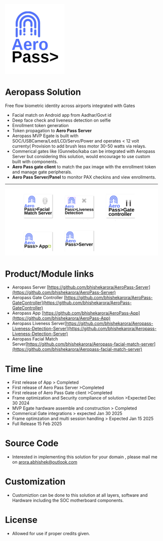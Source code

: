 ![](/aeropasslogo.png)
# Aeropass Solution 
Free flow biometric identity across airports integrated with Gates
- Facial match on Android app from Aadhar/Govt id
- Deep face check and liveness detection on selfie
- Enrollment token generation
- Token propagation to <b>Aero Pass Server</b>
- Aeropass MVP Egate is built with SOC/USBCamera/Led/LCD/Servo/Power and operates < 12 volt currenty( Provision to add brush less motor 30-50 watts via relays.
- Commerical gates like (Gunnebo/kaba can be integrated with Aeropass Server but considering this solution, would encourage to use custom built with components.
- <b>Aero Pass gate client</b> to match the pax image with the enrollment token and manage gate peripherals.
- <b>Aero Pass Server/Panel</b> to monitor PAX  checkins and view enrollments.
------------------------------------------------------------------

![](/modules.png)

# Product/Module links
- Aeropass Server [https://github.com/bhishekarora/AeroPass-Server](https://github.com/bhishekarora/AeroPass-Server)
- Aeropass Gate Controller [https://github.com/bhishekarora/AeroPass-GateController](https://github.com/bhishekarora/AeroPass-GateController)
- Aeropass App [https://github.com/bhishekarora/AeroPass-App](https://github.com/bhishekarora/AeroPass-App)
- Aeropass Liveness Server[https://github.com/bhishekarora/Aeropass-Liveness-Detection-Server](https://github.com/bhishekarora/Aeropass-Liveness-Detection-Server)
- Aeropass Facial Match Server[https://github.com/bhishekarora/Aeropass-facial-match-server](https://github.com/bhishekarora/Aeropass-facial-match-server)
# Time line 
- First release of App > Completed
- First release of Aero Pass Server  >Completed
- First release of Aero Pass Gate client >Completed
- Frame optimization and Security compliance of solution  >Expected Dec 30 2024
- MVP Egate hardware assemble and construction > Completed
- Commerical Gate integrations > expected Jan 30  2025
- Frame optimzation and multi session handling > Expected Jan 15 2025
- Full Release 15 Feb 2025 



# Source Code
- Interested in implementing this solution for your domain , please mail me on arora.abhishek@outlook.com

# Customization 
- Customiztion can be done to this solution at all layers, software and Hardware including the SOC motherboard components.

  
# License
- Allowed for use if proper credits given.
